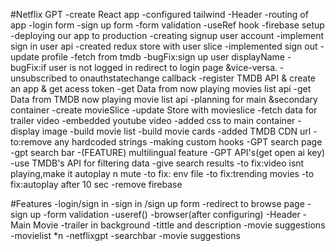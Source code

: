 #Netflix GPT
-create React app
-configured tailwind
-Header 
-routing of app
-login form
-sign up form
-form validation 
-useRef hook
-firebase setup
-deploying our app to production
-creating signup user account
-implement sign in user api
-created redux store with user slice
-implemented sign out
-update profile 
-fetch from tmdb
-bugFix:sign up user displayName 
-bugFix:if user is not logged in redirect to login page &vice-versa.
-unsubscribed to onauthstatechange callback
-register TMDB API & create an app & get acess token 
-get Data from now playing movies list api
-get Data from TMDB now playing movie list api
-planning for main &secondary container
-create movieSlice
-update Store with movieslice
-fetch data for trailer video
-embedded youtube video
-added css to main container
-display image 
-build movie list 
-build movie cards 
-added TMDB CDN url
-to:remove any hardcoded strings
-making custom hooks
-GPT search page
-gpt search bar
-(FEATURE) multilingual feature 
-GPT API's(get open ai key)
-use TMDB's API for filtering data
-give search results
-to fix:video isnt playing,make it autoplay n mute 
-to fix: env file
-to fix:trending movies
-to fix:autoplay after 10 sec
-remove firebase

#Features
-login/sign in
    -sign in /sign up form 
    -redirect to browse page
    -sign up
    -form validation 
    -useref()
-browser(after configuring)
    -Header
    -Main Movie
        -trailer in background 
        -tittle and description
        -movie suggestions 
            -movielist *n
-netflixgpt
    -searchbar
    -movie suggestions
